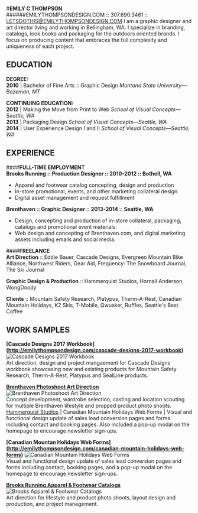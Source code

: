 #**EMILY C THOMPSON**   
######EMILYTHOMPSONDESIGN.COM :: 307.690.3461 :: LETSDOTHIS@EMILYTHOMPSONDESIGN.COM
I am a graphic designer and art director living and working in Bellingham, WA. I specialize in branding, catalogs, look books and packaging for the outdoors oriented brands. I focus on producing content that embraces the full complexity and uniqueness of each project. 

**EDUCATION** 
-------------
**DEGREE:**  
**2010** | Bachelor of Fine Arts :: Graphic Design
_Montana State University—Bozeman, MT_

**CONTINUING EDUCATION:**  
**2012** | Making the Move from Print to Web
_School of Visual Concepts—Seattle, WA_  
**2013** | Packaging Design
_School of Visual Concepts—Seattle, WA_  
**2014** | User Experience Design I and II
_School of Visual Concepts—Seattle, WA_

**EXPERIENCE**
--------------

####**FULL-TIME EMPLOYMENT**  
**Brooks Running :: Production Designer :: 2010-2012 :: Bothell, WA**
* Apparel and footwear catalog concepting, design and production  
* In-store promotional, events, and other marketing collateral design  
* Digital asset management and request fulfillment   

**Brenthaven :: Graphic Designer :: 2013-2014 :: Seattle, WA**
* Design, concepting and production of in-store collateral, packaging, catalogs and promotional event materials. 
* Web design and concepting of Brenthaven.com, and digital marketing assets including emails and social media.


####**FREELANCE**  
**Art Direction** :: Eddie Bauer, Cascade Designs, Evergreen Mountain Bike Alliance, Northwest Riders, Gear Aid, Frequency: The Snowboard Journal, The Ski Journal  

**Graphic Design & Production** :: Hammerquist Studios, Hornall Anderson, WongDoody  

**Clients** :: Mountain Safety Research, Platypus, Therm-A-Rest, Canadian Mountain Holidays, K2 Skis, T-Mobile, Qwuaker, Ruffles, Seattle's Best Coffee

**WORK SAMPLES**
----------------
**[Cascade Designs 2017 Workbook] (http://emilythompsondesign.com/cascade-designs-2017-workbook)**
![Cascade Designs 2017 Workbook](https://mir-s3-cdn-cf.behance.net/project_modules/max_1200/a818cc37453195.5754cf94cbc04.jpg)  
Art direction, design and project mangaement for Cascade Designs workbook showcasing new and existing products for Mountain Safety Research, Therm-A-Rest, Platypus and SealLine products.

**[Brenthaven Photoshoot Art Direction](http://emilythompsondesign.com/brenthaven-photography-art-direction)**
![Brenthaven Photoshoot Art Direction](https://mir-s3-cdn-cf.behance.net/project_modules/max_1200/c11f1f21138641.562fc2101cc87.jpg)  
Concept development, wardrobe selection, casting and location scouting for multiple Brenthaven lifestyle and propped product photo shoots.
[Hammerquist Studios](http://emilythompsondesign.com/canadian-mountain-holidays-web-forms) | Canadian Mountain Holidays Web Forms | Visual and functional design update of sales lead conversion pages and forms including contact and booking pages. Also included a pop-up modal on the homepage to encourage newsletter sign-ups.

**[Canadian Mountan Holidays Web Forms] (http://emilythompsondesign.com/canadian-mountain-holidays-web-forms)**
![Canadian Mountain Holidays Web Forms](https://mir-s3-cdn-cf.behance.net/project_modules/max_1200/e265b221138111.562fc1ebf2905.jpg)  
Visual and functional design update of sales lead conversion pages and forms including contact, booking pages, and a pop-up modal on the homepage to encourage newsletter sign-ups.

**[Brooks Running Apparel & Footwear Catalogs](http://emilythompsondesign.com/brooks-apparel-and-footwear-catalogs)**
![Brooks Apparel & Footwear Catalogs](https://mir-s3-cdn-cf.behance.net/project_modules/max_1200/a2acb010035137.560de69fbe46f.jpg)  
Art direction for lifestyle and product photo shoots, layout design and production, and project management.



